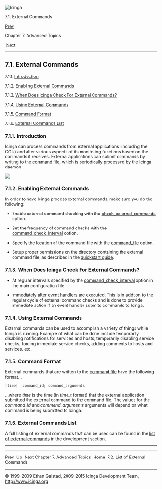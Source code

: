 ![Icinga](../images/logofullsize.png "Icinga")

7.1. External Commands

[Prev](ch07.md) 

Chapter 7. Advanced Topics

 [Next](extcommands2.md)

* * * * *

7.1. External Commands
----------------------

7.1.1. [Introduction](extcommands.md#introduction)

7.1.2. [Enabling External Commands](extcommands.md#enable)

7.1.3. [When Does Icinga Check For External
Commands?](extcommands.md#whenchecked)

7.1.4. [Using External Commands](extcommands.md#usage)

7.1.5. [Command Format](extcommands.md#format)

7.1.6. [External Commands List](extcommands.md#externalcommandslist)

### 7.1.1. Introduction

Icinga can process commands from external applications (including the
CGIs) and alter various aspects of its monitoring functions based on the
commands it receives. External applications can submit commands by
writing to the [command file](configmain.md#configmain-command_file),
which is periodically processed by the Icinga daemon.

![](../images/externalcommands.png)

### 7.1.2. Enabling External Commands

In order to have Icinga process external commands, make sure you do the
following:

-   Enable external command checking with the
    [check\_external\_commands](configmain.md#configmain-check_external_commands)
    option.

-   Set the frequency of command checks with the
    [command\_check\_interval](configmain.md#configmain-command_check_interval)
    option.

-   Specify the location of the command file with the
    [command\_file](configmain.md#configmain-command_file) option.

-   Setup proper permissions on the directory containing the external
    command file, as described in the [quickstart
    guide](quickstart.md "2.3. Quickstart Installation Guides").

### 7.1.3. When Does Icinga Check For External Commands?

-   At regular intervals specified by the
    [command\_check\_interval](configmain.md#configmain-command_check_interval)
    option in the main configuration file

-   Immediately after [event
    handlers](eventhandlers.md "7.3. Event Handlers") are executed.
    This is in addtion to the regular cycle of external command checks
    and is done to provide immediate action if an event handler submits
    commands to Icinga.

### 7.1.4. Using External Commands

External commands can be used to accomplish a variety of things while
Icinga is running. Example of what can be done include temporarily
disabling notifications for services and hosts, temporarily disabling
service checks, forcing immediate service checks, adding comments to
hosts and services, etc.

### 7.1.5. Command Format

External commands that are written to the [command
file](configmain.md#configmain-command_file) have the following
format...

~~~~ {.screen}
[time]  command_id; command_arguments
~~~~

...where *time* is the time (in *time\_t* format) that the external
application submitted the external command to the command file. The
values for the *command\_id* and *command\_arguments* arguments will
depend on what command is being submitted to Icinga.

### 7.1.6. External Commands List

A full listing of external commands that can be used can be found in the
[list of external
commands](extcommands2.md "7.2. List of External Commands") in the
development section.

* * * * *

  ----------------------------- -------------------- ---------------------------------
  [Prev](ch07.md)             [Up](ch07.md)       [Next](extcommands2.md)
  Chapter 7. Advanced Topics    [Home](index.md)    7.2. List of External Commands
  ----------------------------- -------------------- ---------------------------------

© 1999-2009 Ethan Galstad, 2009-2015 Icinga Development Team,
http://www.icinga.org
